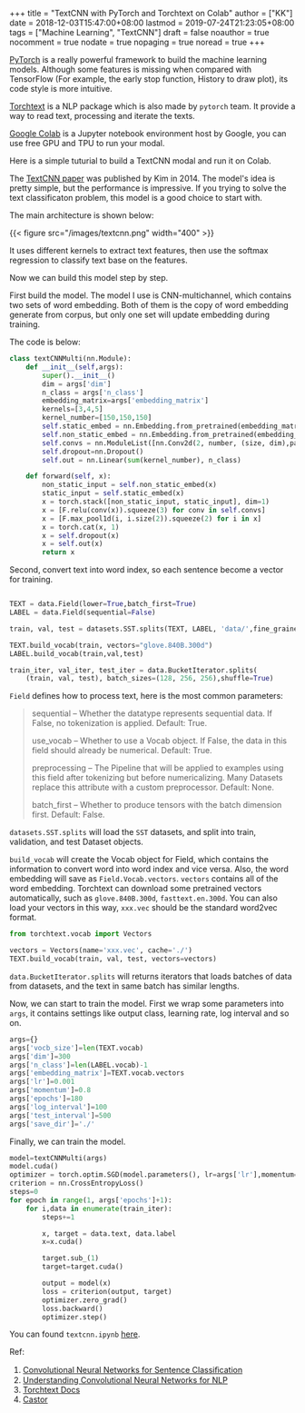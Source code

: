 +++
title = "TextCNN with PyTorch and Torchtext on Colab"
author = ["KK"]
date = 2018-12-03T15:47:00+08:00
lastmod = 2019-07-24T21:23:05+08:00
tags = ["Machine Learning", "TextCNN"]
draft = false
noauthor = true
nocomment = true
nodate = true
nopaging = true
noread = true
+++

[PyTorch](https://pytorch.org) is a really powerful framework to build the machine learning models. Although some features is missing when compared with TensorFlow (For example, the early stop function, History to draw plot), its code style is more intuitive.

[Torchtext](https://github.com/pytorch/text) is a NLP package which is also made by `pytorch` team. It provide a way to read text, processing and iterate the texts.

[Google Colab](https://colab.research.google.com) is a Jupyter notebook environment host by Google, you can use free GPU and TPU to run your modal.

Here is a simple tuturial to build a TextCNN modal and run it on Colab.

The [TextCNN paper](https://arxiv.org/abs/1408.5882) was published by Kim in 2014. The model's idea is pretty simple, but the performance is impressive. If you trying to solve the text classificaton problem, this model is a good choice to start with.

The main architecture is shown below:

{{< figure src="/images/textcnn.png" width="400" >}}

It uses different kernels to extract text features, then use the softmax regression to classify text base on the features.

Now we can build this model step by step.

First build the model. The model I use is CNN-multichannel, which contains two sets of word embedding. Both of them is the copy of word embedding generate from corpus, but only one set will update embedding during training.

The code is below:

```python
class textCNNMulti(nn.Module):
    def __init__(self,args):
        super().__init__()
        dim = args['dim']
        n_class = args['n_class']
        embedding_matrix=args['embedding_matrix']
        kernels=[3,4,5]
        kernel_number=[150,150,150]
        self.static_embed = nn.Embedding.from_pretrained(embedding_matrix)
        self.non_static_embed = nn.Embedding.from_pretrained(embedding_matrix, freeze=False)
        self.convs = nn.ModuleList([nn.Conv2d(2, number, (size, dim),padding=(size-1,0)) for (size,number) in zip(kernels,kernel_number)])
        self.dropout=nn.Dropout()
        self.out = nn.Linear(sum(kernel_number), n_class)

    def forward(self, x):
        non_static_input = self.non_static_embed(x)
        static_input = self.static_embed(x)
        x = torch.stack([non_static_input, static_input], dim=1)
        x = [F.relu(conv(x)).squeeze(3) for conv in self.convs]
        x = [F.max_pool1d(i, i.size(2)).squeeze(2) for i in x]
        x = torch.cat(x, 1)
        x = self.dropout(x)
        x = self.out(x)
        return x
```

Second, convert text into word index, so each sentence become a vector for training.

```python

TEXT = data.Field(lower=True,batch_first=True)
LABEL = data.Field(sequential=False)

train, val, test = datasets.SST.splits(TEXT, LABEL, 'data/',fine_grained=True)

TEXT.build_vocab(train, vectors="glove.840B.300d")
LABEL.build_vocab(train,val,test)

train_iter, val_iter, test_iter = data.BucketIterator.splits(
    (train, val, test), batch_sizes=(128, 256, 256),shuffle=True)

```

`Field` defines how to process text, here is the most common parameters:

> sequential – Whether the datatype represents sequential data. If False, no tokenization is applied. Default: True.
>
> use\_vocab – Whether to use a Vocab object. If False, the data in this field should already be numerical. Default: True.
>
> preprocessing – The Pipeline that will be applied to examples using this field after tokenizing but before numericalizing. Many Datasets replace this attribute with a custom preprocessor. Default: None.
>
> batch\_first – Whether to produce tensors with the batch dimension first. Default: False.

`datasets.SST.splits` will load the `SST` datasets, and split into train, validation, and test Dataset objects.

`build_vocab` will create the Vocab object for Field, which contains the information to convert word into word index and vice versa. Also, the word embedding will save as `Field.Vocab.vectors`. `vectors` contains all of the word embedding. Torchtext can download some pretrained vectors automatically, such as `glove.840B.300d`, `fasttext.en.300d`. You can also load your vectors in this way, `xxx.vec` should be the standard word2vec format.

```python
from torchtext.vocab import Vectors

vectors = Vectors(name='xxx.vec', cache='./')
TEXT.build_vocab(train, val, test, vectors=vectors)
```

`data.BucketIterator.splits` will returns iterators that loads batches of data from datasets, and the text in same batch has similar lengths.

Now, we can start to train the model. First we wrap some parameters into `args`, it contains settings like output class, learning rate, log interval and so on.

```python
args={}
args['vocb_size']=len(TEXT.vocab)
args['dim']=300
args['n_class']=len(LABEL.vocab)-1
args['embedding_matrix']=TEXT.vocab.vectors
args['lr']=0.001
args['momentum']=0.8
args['epochs']=180
args['log_interval']=100
args['test_interval']=500
args['save_dir']='./'
```

Finally, we can train the model.

```python
model=textCNNMulti(args)
model.cuda()
optimizer = torch.optim.SGD(model.parameters(), lr=args['lr'],momentum=args['momentum'])
criterion = nn.CrossEntropyLoss()
steps=0
for epoch in range(1, args['epochs']+1):
    for i,data in enumerate(train_iter):
        steps+=1

        x, target = data.text, data.label
        x=x.cuda()

        target.sub_(1)
        target=target.cuda()

        output = model(x)
        loss = criterion(output, target)
        optimizer.zero_grad()
        loss.backward()
        optimizer.step()
```

You can found `textcnn.ipynb` [here](https://github.com/bebound/textcnn).

Ref:

1.  [Convolutional Neural Networks for Sentence Classiﬁcation](https://arxiv.org/abs/1408.5882)
2.  [Understanding Convolutional Neural Networks for NLP](http://www.wildml.com/2015/11/understanding-convolutional-neural-networks-for-nlp/)
3.  [Torchtext Docs](https://torchtext.readthedocs.io/en/latest/data.html)
4.  [Castor](https://github.com/castorini/Castor)
